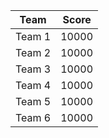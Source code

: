 |Team|Score|
|---|---|
|Team 1|10000|
|Team 2|10000|
|Team 3|10000|
|Team 4|10000|
|Team 5|10000|
|Team 6|10000|